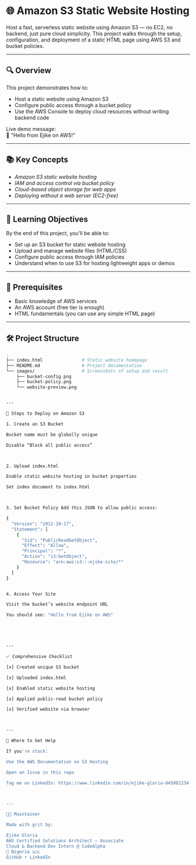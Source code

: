 # 🌐 Amazon S3 Static Website Hosting

Host a fast, serverless static website using Amazon S3 — no EC2, no backend, just pure cloud simplicity. This project walks through the setup, configuration, and deployment of a static HTML page using AWS S3 and bucket policies.

---

## 🔍 Overview

This project demonstrates how to:
- Host a static website using Amazon S3
- Configure public access through a bucket policy
- Use the AWS Console to deploy cloud resources without writing backend code

Live demo message:  
📸 "Hello from Ejike on AWS!"

---

## 📚 Key Concepts

- *Amazon S3 static website hosting*
- *IAM and access control via bucket policy*
- *Cloud-based object storage for web apps*
- *Deploying without a web server (EC2-free)*

---

## 🧠 Learning Objectives

By the end of this project, you'll be able to:

- Set up an S3 bucket for static website hosting
- Upload and manage website files (HTML/CSS)
- Configure public access through IAM policies
- Understand when to use S3 for hosting lightweight apps or demos

---

## 🧰 Prerequisites

- Basic knowledge of AWS services
- An AWS account (free tier is enough)
- HTML fundamentals (you can use any simple HTML page)

---

## 🛠 Project Structure

```bash
.
├── index.html               # Static website homepage
├── README.md                # Project documentation
└── images/                  # Screenshots of setup and result
    ├── bucket-config.png
    ├── bucket-policy.png
    └── website-preview.png


---

🚀 Steps to Deploy on Amazon S3

1. Create an S3 Bucket

Bucket name must be globally unique

Disable “Block all public access”



2. Upload index.html

Enable static website hosting in bucket properties

Set index document to index.html



3. Set Bucket Policy Add this JSON to allow public access:

{
  "Version": "2012-10-17",
  "Statement": [
    {
      "Sid": "PublicReadGetObject",
      "Effect": "Allow",
      "Principal": "*",
      "Action": "s3:GetObject",
      "Resource": "arn:aws:s3:::ejike-site/*"
    }
  ]
}


4. Access Your Site

Visit the bucket’s website endpoint URL

You should see: "Hello from Ejike on AWS"





---

✅ Comprehensive Checklist

[x] Created unique S3 bucket

[x] Uploaded index.html

[x] Enabled static website hosting

[x] Applied public-read bucket policy

[x] Verified website via browser



---

💬 Where to Get Help

If you're stuck:

Use the AWS Documentation on S3 Hosting

Open an Issue in this repo

Tag me on LinkedIn: https://www.linkedin.com/in/ejike-gloria-045081234



---

👩‍💻 Maintainer

Made with grit by:

Ejike Gloria
AWS Certified Solutions Architect – Associate
Cloud & Backend Dev Intern @ CodeAlpha
📍 Nigeria 🇳🇬
GitHub • LinkedIn
